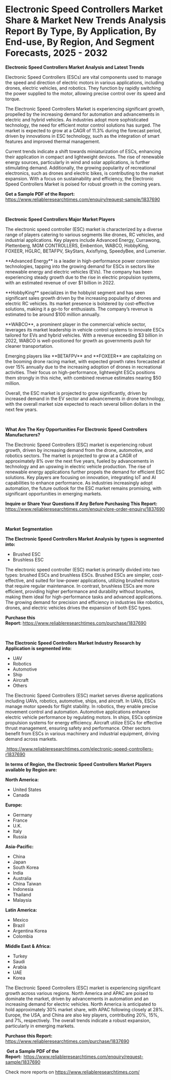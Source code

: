 <p><h1>Electronic Speed Controllers Market Share & Market New Trends Analysis Report By Type, By Application, By End-use, By Region, And Segment Forecasts, 2025 - 2032</h1></p><p><strong>Electronic Speed Controllers Market Analysis and Latest Trends</strong></p>
<p><p>Electronic Speed Controllers (ESCs) are vital components used to manage the speed and direction of electric motors in various applications, including drones, electric vehicles, and robotics. They function by rapidly switching the power supplied to the motor, allowing precise control over its speed and torque. </p><p>The Electronic Speed Controllers Market is experiencing significant growth, propelled by the increasing demand for automation and advancements in electric and hybrid vehicles. As industries adopt more sophisticated technology, the need for efficient motor control solutions has surged. The market is expected to grow at a CAGR of 11.3% during the forecast period, driven by innovations in ESC technology, such as the integration of smart features and improved thermal management. </p><p>Current trends indicate a shift towards miniaturization of ESCs, enhancing their application in compact and lightweight devices. The rise of renewable energy sources, particularly in wind and solar applications, is further stimulating demand. Additionally, the growing popularity of recreational electronics, such as drones and electric bikes, is contributing to the market expansion. With a focus on sustainability and efficiency, the Electronic Speed Controllers Market is poised for robust growth in the coming years.</p></p>
<p><strong>Get a Sample PDF of the Report:&nbsp;</strong> <a href="https://www.reliableresearchtimes.com/enquiry/request-sample/1837690?utm_campaign=2135&utm_medium=2&utm_source=Github&utm_content=ia&utm_term=11022025&utm_id=electronic-speed-controllers">https://www.reliableresearchtimes.com/enquiry/request-sample/1837690</a></p>
<p>&nbsp;</p>
<p><strong>Electronic Speed Controllers Major Market Players</strong></p>
<p><p>The electronic speed controller (ESC) market is characterized by a diverse range of players catering to various segments like drones, RC vehicles, and industrial applications. Key players include Advanced Energy, Currawong, Plettenberg, MGM CONTROLLERS, Embention, WABCO, HobbyKing, FOXEER, HGLRC, BETAFPV, SkyStars, Axisflying, SpeedyBee, and Lumenier.</p><p>**Advanced Energy** is a leader in high-performance power conversion technologies, tapping into the growing demand for ESCs in sectors like renewable energy and electric vehicles (EVs). The company has been experiencing steady growth due to the rise in electric propulsion systems, with an estimated revenue of over $1 billion in 2022. </p><p>**HobbyKing** specializes in the hobbyist segment and has seen significant sales growth driven by the increasing popularity of drones and electric RC vehicles. Its market presence is bolstered by cost-effective solutions, making it a go-to for enthusiasts. The company’s revenue is estimated to be around $100 million annually.</p><p>**WABCO**, a prominent player in the commercial vehicle sector, leverages its market leadership in vehicle control systems to innovate ESCs tailored for EVs and hybrid vehicles. With a revenue exceeding $3 billion in 2022, WABCO is well-positioned for growth as governments push for cleaner transportation.</p><p>Emerging players like **BETAFPV** and **FOXEER** are capitalizing on the booming drone racing market, with expected growth rates forecasted at over 15% annually due to the increasing adoption of drones in recreational activities. Their focus on high-performance, lightweight ESCs positions them strongly in this niche, with combined revenue estimates nearing $50 million.</p><p>Overall, the ESC market is projected to grow significantly, driven by increased demand in the EV sector and advancements in drone technology, with the overall market size expected to reach several billion dollars in the next few years.</p></p>
<p>&nbsp;</p>
<p><strong>What Are The Key Opportunities For Electronic Speed Controllers Manufacturers?</strong></p>
<p><p>The Electronic Speed Controllers (ESC) market is experiencing robust growth, driven by increasing demand from the drone, automotive, and robotics sectors. The market is projected to grow at a CAGR of approximately 8% over the next five years, fueled by advancements in technology and an upswing in electric vehicle production. The rise of renewable energy applications further propels the demand for efficient ESC solutions. Key players are focusing on innovation, integrating IoT and AI capabilities to enhance performance. As industries increasingly adopt automation, the future outlook for the ESC market remains promising, with significant opportunities in emerging markets.</p></p>
<p><strong>Inquire or Share Your Questions If Any Before Purchasing This Report:</strong> <a href="https://www.reliableresearchtimes.com/enquiry/pre-order-enquiry/1837690?utm_campaign=2135&utm_medium=2&utm_source=Github&utm_content=ia&utm_term=11022025&utm_id=electronic-speed-controllers">https://www.reliableresearchtimes.com/enquiry/pre-order-enquiry/1837690</a></p>
<p>&nbsp;</p>
<p><strong>Market Segmentation</strong></p>
<p><strong>The Electronic Speed Controllers Market Analysis by types is segmented into:</strong></p>
<p><ul><li>Brushed ESC</li><li>Brushless ESC</li></ul></p>
<p><p>The electronic speed controller (ESC) market is primarily divided into two types: brushed ESCs and brushless ESCs. Brushed ESCs are simpler, cost-effective, and suited for low-power applications, utilizing brushed motors that require regular maintenance. In contrast, brushless ESCs are more efficient, providing higher performance and durability without brushes, making them ideal for high-performance tasks and advanced applications. The growing demand for precision and efficiency in industries like robotics, drones, and electric vehicles drives the expansion of both ESC types.</p></p>
<p><strong>Purchase this Report:&nbsp;</strong><a href="https://www.reliableresearchtimes.com/purchase/1837690?utm_campaign=2135&utm_medium=2&utm_source=Github&utm_content=ia&utm_term=11022025&utm_id=electronic-speed-controllers">https://www.reliableresearchtimes.com/purchase/1837690</a></p>
<p>&nbsp;</p>
<p><strong>The Electronic Speed Controllers Market Industry Research by Application is segmented into:</strong></p>
<p><ul><li>UAV</li><li>Robotics</li><li>Automotive</li><li>Ship</li><li>Aircraft</li><li>Others</li></ul></p>
<p><p>The Electronic Speed Controllers (ESC) market serves diverse applications including UAVs, robotics, automotive, ships, and aircraft. In UAVs, ESCs manage motor speeds for flight stability. In robotics, they enable precise movement control and automation. Automotive applications enhance electric vehicle performance by regulating motors. In ships, ESCs optimize propulsion systems for energy efficiency. Aircraft utilize ESCs for effective thrust management, ensuring safety and performance. Other sectors benefit from ESCs in various machinery and industrial equipment, driving demand across markets.</p></p>
<p><a href="https://www.reliableresearchtimes.com/electronic-speed-controllers-r1837690?utm_campaign=2135&utm_medium=2&utm_source=Github&utm_content=ia&utm_term=11022025&utm_id=electronic-speed-controllers">&nbsp;https://www.reliableresearchtimes.com/electronic-speed-controllers-r1837690</a></p>
<p><strong>In terms of Region, the Electronic Speed Controllers Market Players available by Region are:</strong></p>
<p>
    <p> <strong> North America: </strong>
        <ul>
            <li>United States</li>
            <li>Canada</li>
        </ul>
        </p> 
    <p> <strong> Europe: </strong>
        <ul>
            <li>Germany</li>
            <li>France</li>
            <li>U.K.</li>
            <li>Italy</li>
            <li>Russia</li>
        </ul>
        </p> 
    <p> <strong> Asia-Pacific: </strong>
        <ul>
            <li>China</li>
            <li>Japan</li>
            <li>South Korea</li>
            <li>India</li>
            <li>Australia</li>
            <li>China Taiwan</li>
            <li>Indonesia</li>
            <li>Thailand</li>
            <li>Malaysia</li>
        </ul>
        </p> 
    <p> <strong> Latin America: </strong>
        <ul>
            <li>Mexico</li>
            <li>Brazil</li>
            <li>Argentina Korea</li>
            <li>Colombia</li>
        </ul>
        </p> 
    <p> <strong> Middle East & Africa: </strong>
        <ul>
            <li>Turkey</li>
            <li>Saudi</li>
            <li>Arabia</li>
            <li>UAE</li>
            <li>Korea</li>
        </ul>
    </p>
    </p>
<p><p>The Electronic Speed Controllers (ESC) market is experiencing significant growth across various regions. North America and APAC are poised to dominate the market, driven by advancements in automation and an increasing demand for electric vehicles. North America is anticipated to hold approximately 30% market share, with APAC following closely at 28%. Europe, the USA, and China are also key players, contributing 20%, 15%, and 7%, respectively. The overall trends indicate a robust expansion, particularly in emerging markets.</p></p>
<p><strong>Purchase this Report: </strong><a href="https://www.reliableresearchtimes.com/purchase/1837690?utm_campaign=2135&utm_medium=2&utm_source=Github&utm_content=ia&utm_term=11022025&utm_id=electronic-speed-controllers">https://www.reliableresearchtimes.com/purchase/1837690</a></p>
<p>&nbsp;<strong>Get a Sample PDF of the Report:&nbsp;&nbsp;</strong><a href="https://www.reliableresearchtimes.com/enquiry/request-sample/1837690?utm_campaign=2135&utm_medium=2&utm_source=Github&utm_content=ia&utm_term=11022025&utm_id=electronic-speed-controllers">https://www.reliableresearchtimes.com/enquiry/request-sample/1837690</a></p>
<p><strong></strong></p>
<p>Check more reports on <a href="https://www.reliableresearchtimes.com/?utm_campaign=2135&utm_medium=2&utm_source=Github&utm_content=ia&utm_term=11022025&utm_id=electronic-speed-controllers">https://www.reliableresearchtimes.com/</a></p>
